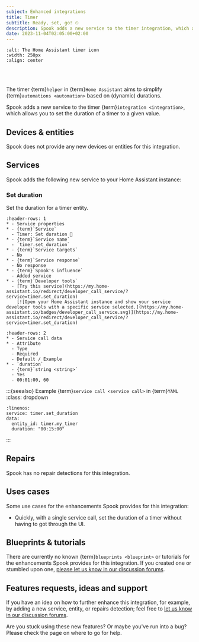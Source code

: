 ```yaml
---
subject: Enhanced integrations
title: Timer
subtitle: Ready, set, go! ⏲
description: Spook adds a new service to the timer integration, which allows you to set the duration of an existing timer entity.
date: 2023-11-04T02:05:00+02:00
---
```


```{image} https://brands.home-assistant.io/timer/logo.png
:alt: The Home Assistant timer icon
:width: 250px
:align: center
```

<br><br>

The timer {term}`helper` in {term}`Home Assistant` aims to simplify {term}`automations <automation>` based on (dynamic) durations.

Spook adds a new service to the timer {term}`integration <integration>`, which allows you to set the duration of a timer to a given value.

## Devices & entities

Spook does not provide any new devices or entities for this integration.

## Services

Spook adds the following new service to your Home Assistant instance:

### Set duration

Set the duration for a timer entity.


```{list-table}
:header-rows: 1
* - Service properties
* - {term}`Service`
  - Timer: Set duration 👻
* - {term}`Service name`
  - `timer.set_duration`
* - {term}`Service targets`
  - No
* - {term}`Service response`
  - No response
* - {term}`Spook's influence`
  - Added service
* - {term}`Developer tools`
  - [Try this service](https://my.home-assistant.io/redirect/developer_call_service/?service=timer.set_duration)
    [![Open your Home Assistant instance and show your service developer tools with a specific service selected.](https://my.home-assistant.io/badges/developer_call_service.svg)](https://my.home-assistant.io/redirect/developer_call_service/?service=timer.set_duration)
```

```{list-table}
:header-rows: 2
* - Service call data
* - Attribute
  - Type
  - Required
  - Default / Example
* - `duration`
  - {term}`string <string>`
  - Yes
  - 00:01:00, 60
```

:::{seealso} Example {term}`service call <service call>` in {term}`YAML`
:class: dropdown

```{code-block} yaml
:linenos:
service: timer.set_duration
data:
  entity_id: timer.my_timer
  duration: "00:15:00"
```

:::

## Repairs

Spook has no repair detections for this integration.

## Uses cases

Some use cases for the enhancements Spook provides for this integration:

- Quickly, with a single service call, set the duration of a timer without having to got through the UI.

## Blueprints & tutorials

There are currently no known {term}`blueprints <blueprint>` or tutorials for the enhancements Spook provides for this integration. If you created one or stumbled upon one, [please let us know in our discussion forums](https://github.com/frenck/spook/discussions).

## Features requests, ideas and support

If you have an idea on how to further enhance this integration, for example, by adding a new service, entity, or repairs detection; feel free to [let us know in our discussion forums](https://github.com/frenck/spook/discussions).

Are you stuck using these new features? Or maybe you've run into a bug? Please check the [](../support) page on where to go for help.
